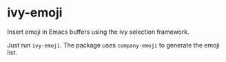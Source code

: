 # ivy-emoji

Insert emoji in Emacs buffers using the ivy selection framework.

Just run `ivy-emoji`. The package uses `company-emoji` to generate the emoji
list.

